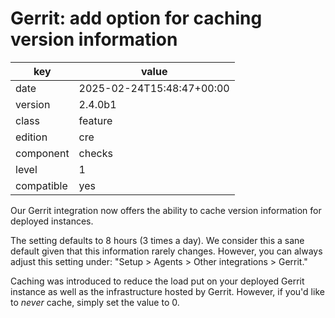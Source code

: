 [//]: # (werk v2)
# Gerrit: add option for caching version information

key        | value
---------- | ---
date       | 2025-02-24T15:48:47+00:00
version    | 2.4.0b1
class      | feature
edition    | cre
component  | checks
level      | 1
compatible | yes

Our Gerrit integration now offers the ability to cache version information for
deployed instances.

The setting defaults to 8 hours (3 times a day). We consider this a sane
default given that this information rarely changes. However, you can always
adjust this setting under: "Setup > Agents > Other integrations > Gerrit."

Caching was introduced to reduce the load put on your deployed Gerrit instance
as well as the infrastructure hosted by Gerrit. However, if you'd like to
_never_ cache, simply set the value to 0.
